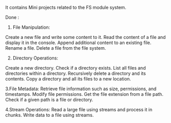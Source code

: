 It contains Mini projects related to the FS module system.

Done :

1. File Manipulation:

Create a new file and write some content to it.
Read the content of a file and display it in the console.
Append additional content to an existing file.
Rename a file.
Delete a file from the file system.

2. Directory Operations:

Create a new directory.
Check if a directory exists.
List all files and directories within a directory.
Recursively delete a directory and its contents.
Copy a directory and all its files to a new location.

3.File Metadata:
Retrieve file information such as size, permissions, and timestamps.
Modify file permissions.
Get the file extension from a file path.
Check if a given path is a file or directory.


4.Stream Operations:
Read a large file using streams and process it in chunks.
Write data to a file using streams.

